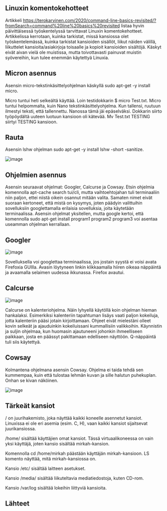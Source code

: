 ## Linuxin komentokehotteet

Artikkeli https://terokarvinen.com/2020/command-line-basics-revisited/?fromSearch=command%20line%20basics%20revisited listaa hyvin päivittäisessä työskentelyssä tarvittavat 
Linuxin komentokehotteet. Artikkelissa kerrotaan, kuinka tarkistat, missä kansiossa olet työskentelemässä, kuinka tarkistat kansioiden sisällöt, liikut näiden välillä, liikuttelet kansioita/asiakirjoja toisaalle ja kopioit kansioiden sisältöjä. Käskyt eivät aivan vielä ole muistissa, mutta toivottavasti painuvat muistin syövereihin, kun tulee enemmän käytettyä Linuxia. 

## Micron asennus

Asensin micro-tekstinkäsittelyohjelman käskyllä sudo apt-get -y install micro. 

Micro tuntui heti selkeältä käyttää. Loin testidokkarin $ micro Test.txt. Micro tuntui helpommalta, kuin Nano tekstinkäsittelyohjelma. Kun tallensi, ruutuun ilmestyi teksti, että tallennettu. Nanossa tämä jäi epäselväksi. Dokkarin siirto työpöydältä uuteen luotuun kansioon oli kätevää. Mv Test.txt TESTING siirtyi TESTING kansioon. 

## Rauta

Asensin lshw ohjelman sudo apt-get -y install lshw -short -sanitize. 

![image](https://user-images.githubusercontent.com/82024427/213912573-168a8248-35bd-4092-8439-2f9507339000.png)

## Ohjelmien asennus 

Asensin seuraavat ohjelmat: Googler, Calcurse ja Cowsay. Etsin ohjelmia komennolla apt-cache search tui/cli, mutta vaihtoehtojahan tuli terminaaliin niin paljon, ettei niistä oikein osannut mitään valita. Samaten nimet eivät suoraan kertoneet, että mistä on kysymys, joten päädyin valittuihin sovelluksiin googlettamalla erilaisia sovelluksia, joita käytetään terminaalissa. Asensin ohjelmat yksitellen, mutta google kertoi, että komennolla sudo apt-get install program1 program2 program3 voi asentaa useamman ohjelman kerrallaan. 

## Googler

![image](https://user-images.githubusercontent.com/82024427/213912722-49da35fc-1866-4761-a4d0-878c2e8da97d.png)

Sovelluksella voi googlettaa terminaalissa, jos jostain syystä ei voisi avata Firefoxia GUIlla. Avasin löytyneen linkin klikkaamalla hiiren oikeaa näppäintä ja avaamalla selaimen uudessa ikkunassa. Firefox avautui. 

## Calcurse 

![image](https://user-images.githubusercontent.com/82024427/213913000-0d3f69ec-4381-4dd2-a985-033e8b3728b4.png)

Calcurse on kalenteriohjelma. Näin lyhyellä käytöllä koin ohjelman hieman hankalaksi. Esimerkiksi kalenteriin tapahtuman lisäys vaati paljon kokeiluja, jotta kalenteriin pääsi jotain kirjoittamaan. Ohjeet eivät mielestäni olleet kovin selkeät ja ajauduinkin kokeiluissani kummallisiin valikkoihin. Käynnistin ja suljin ohjelmaa, kun huomasin ajautuneeni johonkin ihmeelliseen paikkaan, josta en päässyt pakittamaan edelliseen näyttöön. Q-näppäintä tuli siis käytettyä.

## Cowsay

Kolmantena ohjelmana asensin Cowsay. Ohjelma ei taida tehdä sen kummempaa, kuin että tulostaa lehmän kuvan ja sille halutun puhekuplan. Onhan se kivan näköinen. 

![image](https://user-images.githubusercontent.com/82024427/213913113-d5486492-a630-4df9-afe8-f412761b3651.png)

## Tärkeät kansiot

/ on juurihakemisto, joka näyttää kaikki koneelle asennetut kansiot. Linuxissa ei ole eri asemia (esim. C, H), vaan kaikki kansiot sijaitsevat juurikansiossa. 

/home/ sisältää käyttäjien omat kansiot. Tässä virtuaalikoneessa on vain yksi käyttäjä, joten kansio sisältää mirkah-kansion. 

Komennolla cd /home/mirkah päästään käyttäjän mirkah-kansioon. LS komento näyttää, mitä mirkah-kansiossa on. 

Kansio /etc/ sisältää laitteen asetukset. 

Kansio /media/ sisältää liikuteltavia mediatiedostoja, kuten CD-rom. 

Kansio /var/log sisältää lokeihin liittyviä kansioita.

## Lähteet





